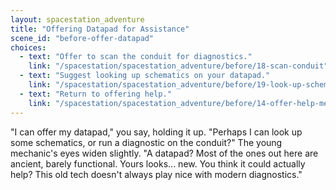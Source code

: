 ```yaml
---
layout: spacestation_adventure
title: "Offering Datapad for Assistance"
scene_id: "before-offer-datapad"
choices:
  - text: "Offer to scan the conduit for diagnostics."
    link: "/spacestation/spacestation_adventure/before/18-scan-conduit"
  - text: "Suggest looking up schematics on your datapad."
    link: "/spacestation/spacestation_adventure/before/19-look-up-schematics"
  - text: "Return to offering help."
    link: "/spacestation/spacestation_adventure/before/14-offer-help-mechanic"
---
```


"I can offer my datapad," you say, holding it up. "Perhaps I can look up some schematics, or run a diagnostic on the conduit?" The young mechanic's eyes widen slightly. "A datapad? Most of the ones out here are ancient, barely functional. Yours looks... new. You think it could actually help? This old tech doesn't always play nice with modern diagnostics."
